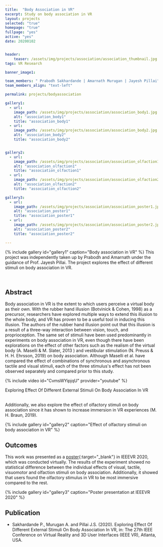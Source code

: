 ```yaml
---
title:  "Body Association in VR"
excerpt: Study on body association in VR
layout: projects   
selected: "true"
homepage: "true"
fullpage: "yes"
active: "yes"
date: 20200102


header:
    teaser: /assets/img/projects/association/association_thumbnail.jpg
tags: VR Research  

banner_image1:

team_members: " Prabodh Sakhardande | Amarnath Murugan | Jayesh Pillai"
team_members_align: "text-left"

permalink: projects/bodyassociation

gallery1:
  - url: 
    image_path: /assets/img/projects/association/association_body1.jpg
    alt: "association_body1"
    title: "association_body1"
  - url: 
    image_path: /assets/img/projects/association/association_body2.jpg
    alt: "association_body2"
    title: "association_body2"


gallery2:
  - url: 
    image_path: /assets/img/projects/association/association_olfaction1.jpg
    alt: "association_olfaction1"
    title: "association_olfaction1"
  - url: 
    image_path: /assets/img/projects/association/association_olfaction2.jpg
    alt: "association_olfaction2"
    title: "association_olfaction2"

gallery3:
  - url: 
    image_path: /assets/img/projects/association/association_poster1.jpg
    alt: "association_poster1"
    title: "association_poster1"
  - url: 
    image_path: /assets/img/projects/association/association_poster2.jpg
    alt: "association_poster2"
    title: "association_poster2"

---
```


{% include gallery id="gallery1" caption="Body association in VR" %}
This project was independently taken up by Prabodh and Amarnath under the guidance of Prof. Jayesh Pillai. The project explores the effect of different stimuli on body association in VR.

<br>

## Abstract

Body association in VR is the extent to which users perceive a virtual body as their own. With the rubber hand illusion (Botvinick & Cohen, 1998) as a precursor, researchers have explored multiple ways to extend this illusion to the whole body, and VR has proven to be a useful tool in inducing this illusion. The authors of the rubber hand illusion point out that this illusion is a result of a three-way interaction between vision, touch, and proprioception. The same set of stimuli have been used predominantly in experiments on body association in VR, even though there have been explorations on the effect of other factors such as the realism of the virtual body (A. Maselli & M. Slater, 2013 ) and vestibular stimulation (N. Preuss & H. H. Ehrsson, 2019) on body association. Although Maselli et al. have compared the effect of combinations of synchronous and asynchronous tactile and visual stimuli, each of the three stimulus's effect has not been observed separately and compared prior to this study. 

{% include video id="CvmsWYipjqU" provider="youtube" %}
<figcaption>Exploring Effect Of Different External Stimuli On Body Association In VR</figcaption>
<br>

Additionally, we also explore the effect of olfactory stimuli on body association since it has shown to increase immersion in VR experiences (M. H. Braun, 2019).

{% include gallery id="gallery2" caption="Effect of olfactory stimuli on body association in VR" %}


## Outcomes

This work was presented as a [poster](https://ieeexplore.ieee.org/document/9090609){:target="_blank"} in IEEEVR 2020, which was conducted virtually. The results of the experiment showed no statistical difference between the individual effects of visual, tactile, visuomotor and olfaction stimuli on body association. Additionally, it showed that users found the olfactory stimulus in VR to be most immersive compared to the rest.

{% include gallery id="gallery3" caption="Poster presentation at IEEEVR 2020" %}


## Publication

- Sakhardande P., Murugan A. and Pillai J.S. (2020). Exploring Effect Of Different External Stimuli On Body Association In VR, in: The 27th IEEE Conference on Virtual Reality and 3D User Interfaces (IEEE VR), Atlanta, USA.
